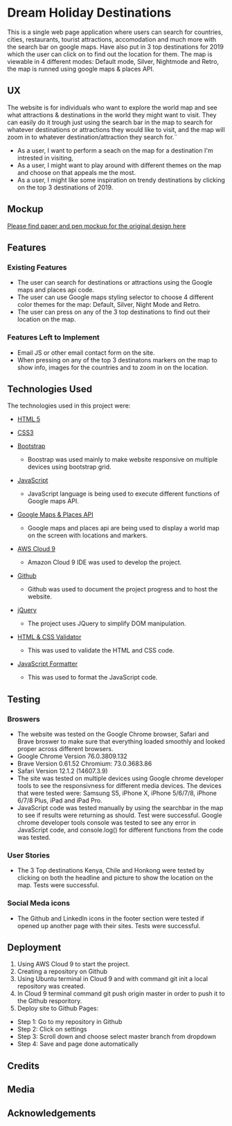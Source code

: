 # Dream Holiday Destinations

This is a single web page application where users can search for countries, cities, restaurants, tourist attractions, accomodation and much more with the search bar on google maps. Have also put in 3 top destinations for 2019 which the user can click on to find out the location for them. The map is viewable in 4 different modes: Default mode, Silver, Nightmode and Retro, the map is runned using google maps & places API.   

## UX

The website is for individuals who want to explore the world map and see what attractions & destinations in the world they might want to visit. They can easily do it trough just using the search bar in the map to search for whatever destinations or attractions they would like to visit, and the map will zoom in to whatever destination/attraction they search for.¨

* As a user, I want to perform a seach on the map for a destination I'm intrested in visiting,
* As a user, I might want to play around with different themes on the map and choose on that appeals me the most.
* As a user, I might like some inspiration on trendy destinations by clicking on the top 3 destinations of 2019.

## Mockup

[Please find paper and pen mockup for the original design here](https://github.com/markofsuccess/interactive-front-end-mile-stone-project/blob/master/assets/images/mockup.jpeg)

## Features

### Existing Features

* The user can search for destinations or attractions using the Google maps and places api code.
* The user can use Google maps styling selector to choose 4 different color themes for the map: Default, Silver, Night Mode and Retro.
* The user can press on any of the 3 top destinations to find out their location on the map.

### Features Left to Implement

* Email JS or other email contact form on the site.
* When pressing on any of the top 3 destinatons markers on the map to show info, images for the countries and to zoom in on the location.


## Technologies Used

The technologies used in this project were:

* [HTML 5](https://developer.mozilla.org/en-US/docs/Web/Guide/HTML/HTML5)

* [CSS3](https://developer.mozilla.org/en-US/docs/Archive/CSS3)

* [Bootstrap](https://getbootstrap.com/)
  * Boostrap was used mainly to make website responsive on multiple devices using bootstrap grid.

* [JavaScript](https://developer.mozilla.org/en-US/docs/Web/JavaScript)
  * JavaScript language is being used to execute different functions of Google maps API.

* [Google Maps & Places API](https://cloud.google.com/maps-platform/)
  * Google maps and places api are being used to display a world map on the screen with locations and markers.

* [AWS Cloud 9](https://aws.amazon.com/education/awseducate/)
  * Amazon Cloud 9 IDE was used to develop the project.

* [Github](https://github.com/)
  * Github was used to document the project progress and to host the website.

* [jQuery](https://jquery.com/)
  * The project uses JQuery to simplify DOM manipulation.

* [HTML & CSS Validator](https://validator.w3.org/)
  * This was used to validate the HTML and CSS code.

* [JavaScript Formatter](https://beautifier.io/)
  * This was used to format the JavaScript code.

## Testing

### Broswers

* The website was tested on the Google Chrome browser, Safari and Brave broswer to make sure that everything loaded smoothly and looked proper across different browsers.
* Google Chrome Version 76.0.3809.132
* Brave Version 0.61.52 Chromium: 73.0.3683.86
* Safari Version 12.1.2 (14607.3.9)
* The site was tested on multiple devices using Google chrome developer tools to see the responsivness for different media devices. The devices that were tested were: Samsung S5, iPhone X, iPhone 5/6/7/8, iPhone 6/7/8 Plus, iPad and iPad Pro.
* JavaScript code was tested manually by using the searchbar in the map to see if results were returning as should. Test were successful. Google chrome developer tools console was tested to see any error in JavaScript code, and console.log() for different functions from the code was tested.

### User Stories

* The 3 Top destinations Kenya, Chile and Honkong were tested by clicking on both the headline and picture to show the location on the map. Tests were successful.

### Social Meda icons

* The Github and LinkedIn icons in the footer section were tested if opened up another page with their sites. Tests were successful.


## Deployment

1. Using AWS Cloud 9 to start the project. 
2. Creating a repository on Github
3. Using Ubuntu terminal in Cloud 9 and with command git init a local repository was created.
4. In Cloud 9 terminal command git push origin master in order to push it to the Github resporitory.
5. Deploy site to Github Pages:
  * Step 1: Go to my repository in Github
  * Step 2: Click on settings
  * Step 3: Scroll down and choose select master branch from dropdown
  * Step 4: Save and page done automatically 

## Credits

## Media

## Acknowledgements
